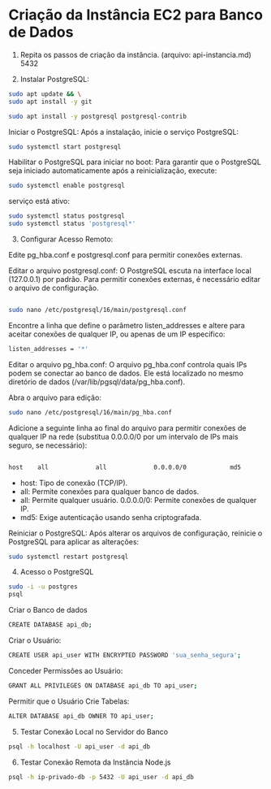 # Criação da Instância EC2 para Banco de Dados

1. Repita os passos de criação da instância. (arquivo: api-instancia.md)  5432

2. Instalar PostgreSQL:

```bash
sudo apt update && \
sudo apt install -y git
```

```bash
sudo apt install -y postgresql postgresql-contrib 
```

Iniciar o PostgreSQL: Após a instalação, inicie o serviço PostgreSQL:

```bash
sudo systemctl start postgresql
```

Habilitar o PostgreSQL para iniciar no boot: Para garantir que o PostgreSQL seja iniciado automaticamente após a reinicialização, execute:

```bash
sudo systemctl enable postgresql

```

serviço está ativo:
```bash
sudo systemctl status postgresql
sudo systemctl status 'postgresql*'
```



3. Configurar Acesso Remoto:

Edite pg_hba.conf e postgresql.conf para permitir conexões externas.

Editar o arquivo postgresql.conf: O PostgreSQL escuta na interface local (127.0.0.1) por padrão. Para permitir conexões externas, é necessário editar o arquivo de configuração.

```bash

sudo nano /etc/postgresql/16/main/postgresql.conf

```

Encontre a linha que define o parâmetro listen_addresses e altere para aceitar conexões de qualquer IP, ou apenas de um IP específico:

```bash
listen_addresses = '*'
```

Editar o arquivo pg_hba.conf: O arquivo pg_hba.conf controla quais IPs podem se conectar ao banco de dados. Ele está localizado no mesmo diretório de dados (/var/lib/pgsql/data/pg_hba.conf).

Abra o arquivo para edição:

```bash
sudo nano /etc/postgresql/16/main/pg_hba.conf

```
Adicione a seguinte linha ao final do arquivo para permitir conexões de qualquer IP na rede (substitua 0.0.0.0/0 por um intervalo de IPs mais seguro, se necessário):

```bash

host    all             all             0.0.0.0/0            md5


```
- host: Tipo de conexão (TCP/IP).
- all: Permite conexões para qualquer banco de dados.
- all: Permite qualquer usuário.
0.0.0.0/0: Permite conexões de qualquer IP.
- md5: Exige autenticação usando senha criptografada.

Reiniciar o PostgreSQL: Após alterar os arquivos de configuração, reinicie o PostgreSQL para aplicar as alterações:

```bash
sudo systemctl restart postgresql
```

4. Acesso o PostgreSQL
```bash
sudo -i -u postgres
psql
```

Criar o Banco de dados
```bash
CREATE DATABASE api_db;
```
Criar o Usuário:
```bash
CREATE USER api_user WITH ENCRYPTED PASSWORD 'sua_senha_segura';
```

Conceder Permissões ao Usuário:
```bash
GRANT ALL PRIVILEGES ON DATABASE api_db TO api_user;

```

Permitir que o Usuário Crie Tabelas:

```bash
ALTER DATABASE api_db OWNER TO api_user;

```
5. Testar Conexão Local no Servidor do Banco

```bash
psql -h localhost -U api_user -d api_db
```

6. Testar Conexão Remota da Instância Node.js

```bash
psql -h ip-privado-db -p 5432 -U api_user -d api_db

```